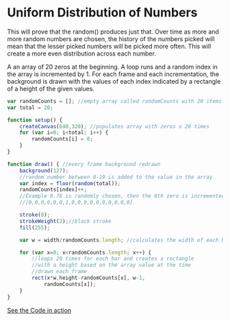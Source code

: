 # Uniform Distribution of Numbers


This will prove that the random() produces just that. Over time as more and more random numbers are chosen, the history of the numbers picked will mean that the lesser picked numbers will be picked more often. This will create a more even distribution across each number.

A an array of 20 zeros at the beginning. A loop runs and a random index in the array is incremented by 1. For each frame and each incrementation, the background is drawn with the values of each index indicated by a rectangle of a height of the given values. 

```js
var randomCounts = []; //empty array called randomCounts with 20 items 
var total = 20;

function setup() {
	createCanvas(640,320); //populates array with zeros x 20 times
	for (var i=0; i<total; i++) {
		randomCounts[i] = 0;
	}
}

function draw() { //every frame background redrawn
	background(127); 
	//random number between 0-19 is added to the value in the array
	var index = floor(random(total));
	randomCounts[index]++;
	//Example 6.76 is randomly chosen, then the 6th zero is incremented by 1
	//[0,0,0,0,0,0,1,0,0,0,0,0,0,0,0,0,0]

	stroke(0);
	strokeWeight(2);//black stroke
	fill(255);

	var w = width/randomCounts.length; //calculates the width of each bar

	for (var x=0; x<randomCounts.length; x++) {
		//loops 20 times for each bar and creates a rectangle
		//with a height based on the array value at the time
		//drawn each frame
		rect(x*w,height-randomCounts[x], w-1,
			randomCounts[x]);
	}
}
```

[See the Code in action](index.html)
